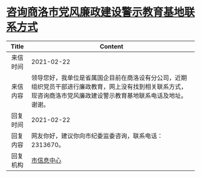# <a href="http://www.shangluo.gov.cn/zmhd/ldxxxx.jsp?urltype=leadermail.LeaderMailContentUrl&wbtreeid=1112&leadermailid=6951">咨询商洛市党风廉政建设警示教育基地联系方式</a>
| Title |                                      Content                                      |
|:-----:|-----------------------------------------------------------------------------------|
| 来信时间  | 2021-02-22                                                                        |
| 来信内容  | 领导您好，我单位是省属国企目前在商洛设有分公司，近期组织党员干部进行廉政教育，网上没有找到相关联系方式，现咨询商洛市党风廉政建设警示教育基地联系电话及地址。谢谢。 |
| 回复时间  | 2021-02-22                                                                        |
| 回复内容  | 网友你好，建议你向市纪委监委咨询，联系电话：2313670。                                                    |
| 回复机构  | <a href="../../categories/agencies/市信息中心.md">市信息中心</a>                              |